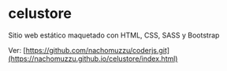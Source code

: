 # celustore

Sitio web estático maquetado con HTML, CSS, SASS y Bootstrap

Ver: [https://github.com/nachomuzzu/coderjs.git](https://nachomuzzu.github.io/celustore/index.html)
